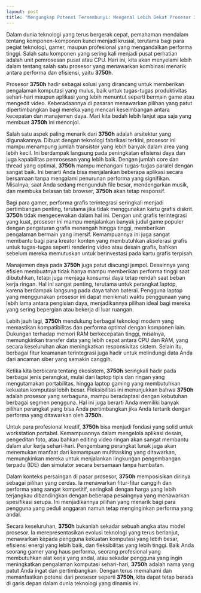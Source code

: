 ```yaml
---
layout: post
title: "Mengungkap Potensi Tersembunyi: Mengenal Lebih Dekat Prosesor 3750h"
---
```


Dalam dunia teknologi yang terus bergerak cepat, pemahaman mendalam tentang komponen-komponen kunci menjadi krusial, terutama bagi para pegiat teknologi, gamer, maupun profesional yang mengandalkan performa tinggi. Salah satu komponen yang sering kali menjadi pusat perhatian adalah unit pemrosesan pusat atau CPU. Hari ini, kita akan menyelami lebih dalam tentang salah satu prosesor yang menawarkan kombinasi menarik antara performa dan efisiensi, yaitu **3750h**.

Prosesor **3750h** hadir sebagai solusi yang dirancang untuk memberikan pengalaman komputasi yang mulus, baik untuk tugas-tugas produktivitas sehari-hari maupun aplikasi yang lebih menuntut seperti bermain game atau mengedit video. Keberadaannya di pasaran menawarkan pilihan yang patut dipertimbangkan bagi mereka yang mencari keseimbangan antara kecepatan dan manajemen daya. Mari kita bedah lebih lanjut apa saja yang membuat **3750h** ini menonjol.

Salah satu aspek paling menarik dari **3750h** adalah arsitektur yang digunakannya. Dibuat dengan teknologi fabrikasi terkini, prosesor ini mampu menampung jumlah transistor yang lebih banyak dalam area yang lebih kecil. Ini berdampak langsung pada peningkatan efisiensi daya dan juga kapabilitas pemrosesan yang lebih baik. Dengan jumlah core dan thread yang optimal, **3750h** mampu menangani tugas-tugas paralel dengan sangat baik. Ini berarti Anda bisa menjalankan beberapa aplikasi secara bersamaan tanpa mengalami penurunan performa yang signifikan. Misalnya, saat Anda sedang mengunduh file besar, mendengarkan musik, dan membuka belasan tab browser, **3750h** akan tetap responsif.

Bagi para gamer, performa grafis terintegrasi seringkali menjadi pertimbangan penting, terutama jika tidak menggunakan kartu grafis diskrit. **3750h** tidak mengecewakan dalam hal ini. Dengan unit grafis terintegrasi yang kuat, prosesor ini mampu menjalankan banyak judul game populer dengan pengaturan grafis menengah hingga tinggi, memberikan pengalaman bermain yang imersif. Kemampuannya ini juga sangat membantu bagi para kreator konten yang membutuhkan akselerasi grafis untuk tugas-tugas seperti rendering video atau desain grafis, bahkan sebelum mereka memutuskan untuk berinvestasi pada kartu grafis terpisah.

Manajemen daya pada **3750h** juga patut diacungi jempol. Desainnya yang efisien membuatnya tidak hanya mampu memberikan performa tinggi saat dibutuhkan, tetapi juga menjaga konsumsi daya tetap rendah saat beban kerja ringan. Hal ini sangat penting, terutama untuk perangkat laptop, karena berdampak langsung pada daya tahan baterai. Pengguna laptop yang menggunakan prosesor ini dapat menikmati waktu penggunaan yang lebih lama antara pengisian daya, menjadikannya pilihan ideal bagi mereka yang sering bepergian atau bekerja di luar ruangan.

Lebih jauh lagi, **3750h** mendukung berbagai teknologi modern yang memastikan kompatibilitas dan performa optimal dengan komponen lain. Dukungan terhadap memori RAM berkecepatan tinggi, misalnya, memungkinkan transfer data yang lebih cepat antara CPU dan RAM, yang secara keseluruhan akan meningkatkan responsivitas sistem. Selain itu, berbagai fitur keamanan terintegrasi juga hadir untuk melindungi data Anda dari ancaman siber yang semakin canggih.

Ketika kita berbicara tentang ekosistem, **3750h** seringkali hadir pada berbagai jenis perangkat, mulai dari laptop tipis dan ringan yang mengutamakan portabilitas, hingga laptop gaming yang membutuhkan kekuatan komputasi lebih besar. Fleksibilitas ini menunjukkan bahwa **3750h** adalah prosesor yang serbaguna, mampu beradaptasi dengan kebutuhan berbagai segmen pengguna. Hal ini juga berarti Anda memiliki banyak pilihan perangkat yang bisa Anda pertimbangkan jika Anda tertarik dengan performa yang ditawarkan oleh **3750h**.

Untuk para profesional kreatif, **3750h** bisa menjadi fondasi yang solid untuk workstation portabel. Kemampuannya dalam mengelola aplikasi desain, pengeditan foto, atau bahkan editing video ringan akan sangat membantu dalam alur kerja sehari-hari. Pengembang perangkat lunak juga akan menemukan manfaat dari kemampuan multitasking yang ditawarkan, memungkinkan mereka untuk menjalankan lingkungan pengembangan terpadu (IDE) dan simulator secara bersamaan tanpa hambatan.

Dalam konteks persaingan di pasar prosesor, **3750h** memposisikan dirinya sebagai pilihan yang cerdas. Ia menawarkan fitur-fitur canggih dan performa yang sangat kompetitif, seringkali dengan harga yang lebih terjangkau dibandingkan dengan beberapa pesaingnya yang menawarkan spesifikasi serupa. Ini menjadikannya pilihan yang menarik bagi para pengguna yang peduli anggaran namun tetap menginginkan performa yang andal.

Secara keseluruhan, **3750h** bukanlah sekadar sebuah angka atau model prosesor. Ia merepresentasikan evolusi teknologi yang terus berlanjut, menawarkan kepada pengguna kekuatan komputasi yang lebih besar, efisiensi energi yang lebih baik, dan fleksibilitas yang lebih tinggi. Baik Anda seorang gamer yang haus performa, seorang profesional yang membutuhkan alat kerja yang andal, atau sekadar pengguna yang ingin meningkatkan pengalaman komputasi sehari-hari, **3750h** adalah nama yang patut Anda ingat dan pertimbangkan. Dengan terus memahami dan memanfaatkan potensi dari prosesor seperti **3750h**, kita dapat tetap berada di garis depan dalam dunia teknologi yang dinamis ini.

